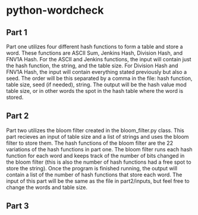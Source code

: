 # python-wordcheck
## Part 1
Part one utilizes four different hash functions to form a table and store a word. These functions are ASCII Sum, Jenkins Hash, Division Hash, and FNV1A Hash. For the ASCII and Jenkins functions, the input will contain just the hash function, the string, and the table size. For Division Hash and FNV1A Hash, the input will contain everything stated previously but also a seed. The order will be this separated by a comma in the file: hash function, table size, seed (if needed), string. The output will be the hash value mod table size, or in other words the spot in the hash table where the word is stored.

## Part 2
Part two utilizes the bloom filter created in the bloom_filter.py class. This part recieves an input of table size and a list of strings and uses the bloom filter to store them. The hash functions of the bloom filter are the 22 variations of the hash functions in part one. The bloom filter runs each hash function for each word and keeps track of the number of bits changed in the bloom filter (this is also the number of hash functions had a free spot to store the string). Once the program is finished running, the output will contain a list of the number of hash functions that store each word. The input of this part will be the same as the file in part2/inputs, but feel free to change the words and table size.

## Part 3
